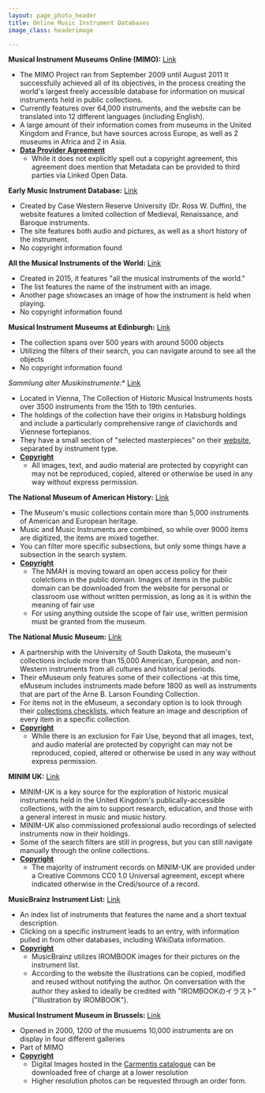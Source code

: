 ```yaml
---
layout: page_photo_header
title: Online Music Instrument Databases
image_class: headerimage

---
```


**Musical Instrument Museums Online (MIMO):** [Link](https://mimo-international.com/MIMO/accueil-ermes.aspx)

* The MIMO Project ran from September 2009 until August 2011 It successfully achieved all of its objectives, in the process creating the world's largest freely accessible database for information on musical instruments held in public collections.
* Currently features over 64,000 instruments, and the website can be translated into 12 different languages (including English).
* A large amount of their information comes from museums in the United Kingdom and France, but have sources across Europe, as well as 2 museums in Africa and 2 in Asia. 
* [**Data Provider Agreement**](https://github.com/philharmoniedeparis/mimo/blob/master/harvesting/Docs/MIMO%20data_provider_agreement.pdf)
  * While it does not explicitly spell out a copyright agreement, this agreement does mention that Metadata can be provided to third parties via Linked Open Data. 

**Early Music Instrument Database:** [Link](https://caslabs.case.edu/medren/)
* Created by Case Western Reserve University (Dr. Ross W. Duffin), the website features a limited collection of Medieval, Renaissance, and Baroque instruments. 
* The site features both audio and pictures, as well as a short history of the instrument.
* No copyright information found

**All the Musical Instruments of the World:** [Link](https://www.allthemusicalinstrumentsoftheworld.com/)
* Created in 2015, it features "all the musical instruments of the world."
* The list features the name of the instrument with an image.
* Another page showcases an image of how the instrument is held when playing.
* No copyright information found

**Musical Instrument Museums at Edinburgh:** [Link](https://collections.ed.ac.uk/mimed/about)
* The collection spans over 500 years with around 5000 objects
* Utilizing the filters of their search, you can navigate around to see all the objects
* No copyright information found

**Sammlung alter Musikinstrumente*:** [Link](https://www.khm.at/besuchen/sammlungen/sammlung-alter-musikinstrumente/)
* Located in Vienna, The Collection of Historic Musical Instruments hosts over 3500 instruments from the 15th to 19th centuries.
* The holdings of the collection have their origins in Habsburg holdings and include a particularly comprehensive range of clavichords and Viennese fortepianos.
* They have a small section of "selected masterpieces" on their [website](https://www.khm.at/en/visit/collections/collection-of-historic-musical-instruments/selected-masterpieces/), separated by instrument type.
* [**Copyright**](https://www.khm.at/en/explore/organisation/rights-reproduction/)
  * All images, text, and audio material are protected by copyright can may not be reproduced, copied, altered or otherwise be used in any way without express permission. 

**The National Museum of American History:** [Link](https://americanhistory.si.edu/collections/subjects/music-musical-instruments)
* The Museum's music collections contain more than 5,000 instruments of American and European heritage.
* Music and Music Instruments are combined, so while over 9000 items are digitized, the items are mixed together.
* You can filter more specific subsections, but only some things have a subsection in the search system. 
* [**Copyright**](https://americanhistory.si.edu/collections/rights-and-reproductions)
  * The NMAH is moving toward an open access policy for their colelctions in the public domain. Images of items in the public domain can be downloaded from the website for personal or classroom use without written permission, as long as it is within the meaning of fair use
  * For using anything outside the scope of fair use, written permision must be granted from the museum. 

**The National Music Museum:** [Link](https://emuseum.nmmusd.org/)
* A partnership with the University of South Dakota, the museum's collections include more than 15,000 American, European, and non-Western instruments from all cultures and historical periods.
* Their eMuseum only features some of their collections -at this time, eMuseum includes instruments made before 1800 as well as instruments that are part of the Arne B. Larson Founding Collection.
* For items not in the eMuseum, a secondary option is to look through their [collections checklists](http://collections.nmmusd.org/collect.html), which feature an image and description of every item in a specific collection. 
* [**Copyright**](https://www.nmmusd.org/_files/ugd/ce671b_576f42f43f0346b9b42c36c1c6e24055.pdf)
  * While there is an exclusion for Fair Use, beyond that all images, text, and audio material are protected by copyright can may not be reproduced, copied, altered or otherwise be used in any way without express permission. 

**MINIM UK:** [Link](https://minim.ac.uk/)
* MINIM-UK is a key source for the exploration of historic musical instruments held in the United Kingdom's publically-accessible collections, with the aim to support research, education, and those with a general interest in music and music history.
* MINIM-UK also commissioned professional audio recordings of selected instruments now in their holdings. 
* Some of the search filters are still in progress, but you can still navigate manually through the online collections. 
* [**Copyright**](https://minim.ac.uk/index.php/about/faqs/)
  * The majority of instrument records on MINIM-UK are provided under a Creative Commons CC0 1.0 Universal agreement, except where indicated otherwise in the Credi/source of a record. 

**MusicBrainz Instrument List:** [Link](https://musicbrainz.org/instruments)
* An index list of instruments that features the name and a short textual description. 
* Clicking on a specific instrument leads to an entry, with information pulled in from other databases, including WikiData information. 
* [**Copyright**](https://github.com/metabrainz/irombook-instrument-images/blob/master/COPYING.md)
  * MusicBrainz utilizes IROMBOOK images for their pictures on the instrument list. 
  * According to the website the illustrations can be copied, modified and reused without notifying the author. On conversation with the author they asked to ideally be credited with "IROMBOOKのイラスト" ("Illustration by IROMBOOK").

**Musical Instrument Museum in Brussels:** [Link](https://www.mim.be/en)
* Opened in 2000, 1200 of the musuems 10,000 instruments are on display in four different galleries
* Part of MIMO
* [**Copyright**](https://www.mim.be/en/image-studio-0)
  * Digital Images hosted in the [Carmentis catalogue](https://www.carmentis.be/eMP/eMuseumPlus?service=RedirectService&sp=Scollection&sp=SfieldValue&sp=0&sp=3&sp=3&sp=Slightbox_3x4&sp=0&sp=Sdetail&sp=0&sp=F) can be downloaded free of charge at a lower resolution
  * Higher resolution photos can be requested through an order form. 